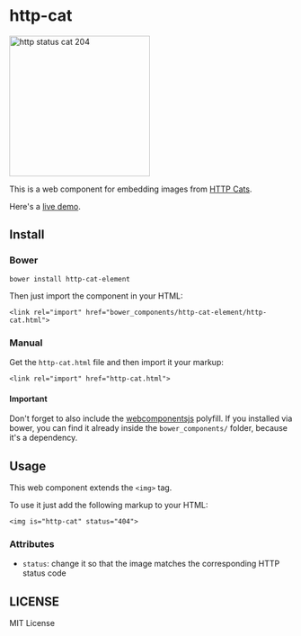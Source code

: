 # http-cat

<img src="https://http.cat/204" alt="http status cat 204" width="250">

This is a web component for embedding images from [HTTP Cats](https://http.cat).

Here's a [live demo](http://rogeriopvl.github.io/http-cat-element).

## Install

### Bower

    bower install http-cat-element

Then just import the component in your HTML:

    <link rel="import" href="bower_components/http-cat-element/http-cat.html">

### Manual

Get the `http-cat.html` file and then import it your markup:

    <link rel="import" href="http-cat.html">

#### Important
Don't forget to also include the [webcomponentsjs](https://github.com/webcomponents/webcomponentsjs) polyfill. If you installed via bower, you can find it already inside the `bower_components/` folder, because it's a dependency.

## Usage

This web component extends the `<img>` tag.

To use it just add the following markup to your HTML:

    <img is="http-cat" status="404">

### Attributes
* `status`: change it so that the image matches the corresponding HTTP status code

## LICENSE

MIT License
